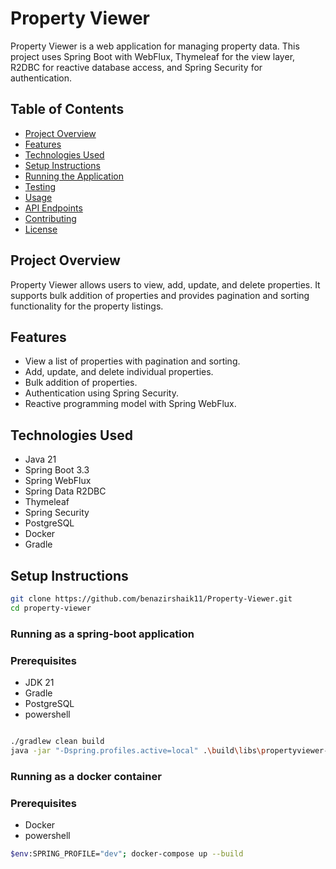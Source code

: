# Property Viewer

Property Viewer is a web application for managing property data. This project uses Spring Boot with WebFlux, Thymeleaf for the view layer, R2DBC for reactive database access, and Spring Security for authentication.

## Table of Contents
- [Project Overview](#project-overview)
- [Features](#features)
- [Technologies Used](#technologies-used)
- [Setup Instructions](#setup-instructions)
- [Running the Application](#running-the-application)
- [Testing](#testing)
- [Usage](#usage)
- [API Endpoints](#api-endpoints)
- [Contributing](#contributing)
- [License](#license)

## Project Overview

Property Viewer allows users to view, add, update, and delete properties. It supports bulk addition of properties and provides pagination and sorting functionality for the property listings.

## Features

- View a list of properties with pagination and sorting.
- Add, update, and delete individual properties.
- Bulk addition of properties.
- Authentication using Spring Security.
- Reactive programming model with Spring WebFlux.

## Technologies Used

- Java 21
- Spring Boot 3.3
- Spring WebFlux
- Spring Data R2DBC
- Thymeleaf
- Spring Security
- PostgreSQL
- Docker
- Gradle

## Setup Instructions


```bash
git clone https://github.com/benazirshaik11/Property-Viewer.git
cd property-viewer

```

### Running as a spring-boot application

### Prerequisites

- JDK 21
- Gradle
- PostgreSQL
- powershell


```bash

./gradlew clean build
java -jar "-Dspring.profiles.active=local" .\build\libs\propertyviewer-0.0.2-SNAPSHOT.jar
```

### Running as a docker container

### Prerequisites

- Docker
- powershell

```bash
$env:SPRING_PROFILE="dev"; docker-compose up --build
```
